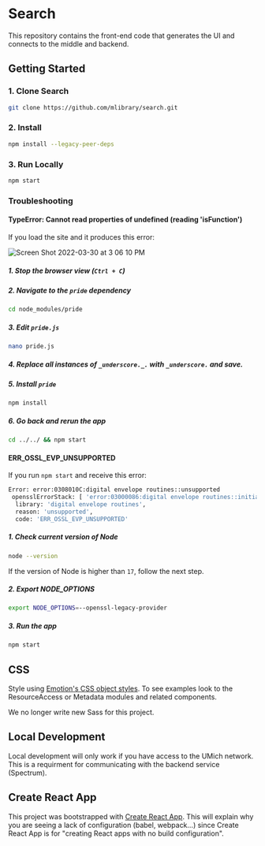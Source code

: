 # Search

This repository contains the front-end code that generates the UI and connects to the middle and backend.

## Getting Started

### 1. Clone Search

```bash
git clone https://github.com/mlibrary/search.git
```

### 2. Install

```bash
npm install --legacy-peer-deps
```

### 3. Run Locally

```bash
npm start
```

### Troubleshooting
#### TypeError: Cannot read properties of undefined (reading 'isFunction')
If you load the site and it produces this error:

![Screen Shot 2022-03-30 at 3 06 10 PM](https://user-images.githubusercontent.com/27687379/160911686-77086207-4c6c-4b0a-92fc-757ebebb2005.png)

##### 1. Stop the browser view (`Ctrl + C`)

##### 2. Navigate to the `pride` dependency

```bash
cd node_modules/pride
```

##### 3. Edit `pride.js`

```bash
nano pride.js
```
##### 4. Replace all instances of `_underscore._.` with `_underscore.` and save.

##### 5. Install `pride`

```bash
npm install
```

##### 6. Go back and rerun the app

```bash
cd ../../ && npm start
```

#### ERR_OSSL_EVP_UNSUPPORTED
If you run `npm start` and receive this error:
```bash
Error: error:0308010C:digital envelope routines::unsupported
 opensslErrorStack: [ 'error:03000086:digital envelope routines::initialization error' ],
  library: 'digital envelope routines',
  reason: 'unsupported',
  code: 'ERR_OSSL_EVP_UNSUPPORTED'
```

##### 1. Check current version of Node

```bash
node --version
```

If the version of Node is higher than `17`, follow the next step.

##### 2. Export NODE_OPTIONS

```bash
export NODE_OPTIONS=--openssl-legacy-provider
```

##### 3. Run the app

```bash
npm start
```

## CSS

Style using [Emotion's CSS object styles](https://emotion.sh/docs/css-prop#object-styles). To see examples look to the ResourceAccess or Metadata modules and related components.

We no longer write new Sass for this project.

## Local Development

Local development will only work if you have access to the UMich network. This is a requirment for communicating with the backend service (Spectrum).

## Create React App

This project was bootstrapped with [Create React App](https://github.com/facebookincubator/create-react-app). This will explain why you are seeing a lack of configuration (babel, webpack...) since Create React App is for "creating React apps with no build configuration".

